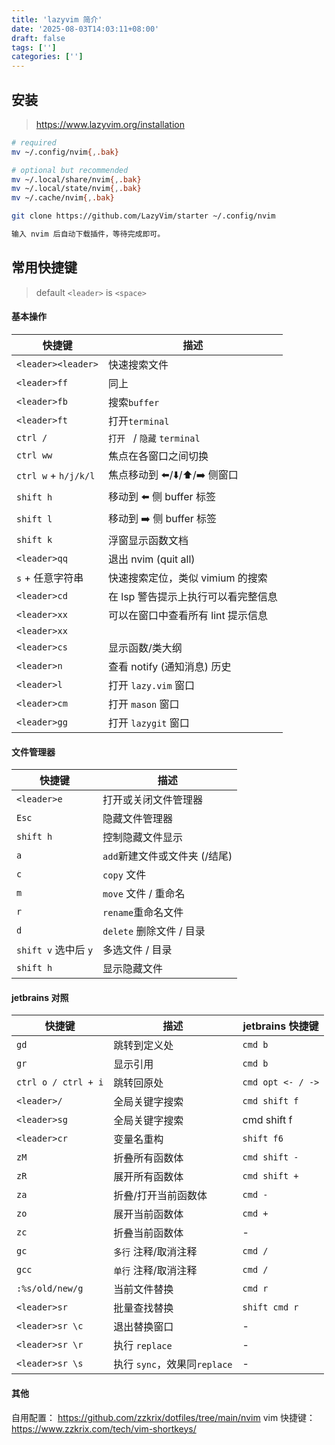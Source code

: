 ```yaml
---
title: 'lazyvim 简介'
date: '2025-08-03T14:03:11+08:00'
draft: false
tags: ['']
categories: ['']
---
```


## 安装

> https://www.lazyvim.org/installation

```bash
# required
mv ~/.config/nvim{,.bak}

# optional but recommended
mv ~/.local/share/nvim{,.bak}
mv ~/.local/state/nvim{,.bak}
mv ~/.cache/nvim{,.bak}

git clone https://github.com/LazyVim/starter ~/.config/nvim

输入 nvim 后自动下载插件，等待完成即可。
```

## 常用快捷键

> default `<leader>` is `<space>`

#### 基本操作

| 快捷键               | 描述                                |
| -------------------- | ----------------------------------- |
| `<leader><leader>`   | 快速搜索文件                        |
| `<leader>ff`         | 同上                                |
| `<leader>fb`         | 搜索`buffer`                        |
| `<leader>ft`         | 打开`terminal`                      |
| `ctrl /`             | `打开 ` / `隐藏` `terminal`         |
| `ctrl ww`            | 焦点在各窗口之间切换                |
| `ctrl w` + `h/j/k/l` | 焦点移动到 ⬅️/⬇️/⬆️/➡️ 侧窗口       |
| `shift h`            | 移动到 ⬅️ 侧 buffer 标签            |
| `shift l`            | 移动到 ➡️ 侧 buffer 标签            |
| `shift k`            | 浮窗显示函数文档                    |
| `<leader>qq`         | 退出 nvim (quit all)                |
| `s` + 任意字符串     | 快速搜索定位，类似 vimium 的搜索    |
| `<leader>cd`         | 在 lsp 警告提示上执行可以看完整信息 |
| `<leader>xx`         | 可以在窗口中查看所有 lint 提示信息  |
| `<leader>xx`         |                                     |
| `<leader>cs`         | 显示函数/类大纲                     |
| `<leader>n`          | 查看 notify (通知消息) 历史         |
| `<leader>l`          | 打开 `lazy.vim` 窗口                |
| `<leader>cm`         | 打开 `mason` 窗口                   |
| `<leader>gg`         | 打开 `lazygit` 窗口                 |

#### 文件管理器

| 快捷键               | 描述                          |
| -------------------- | ----------------------------- |
| `<leader>e`          | 打开或关闭文件管理器          |
| `Esc`                | 隐藏文件管理器                |
| `shift h`            | 控制隐藏文件显示              |
| `a`                  | `add`新建文件或文件夹 (/结尾) |
| `c`                  | `copy` 文件                   |
| `m`                  | `move` 文件 / 重命名          |
| `r`                  | `rename`重命名文件            |
| `d`                  | `delete` 删除文件 / 目录      |
| `shift v` 选中后 `y` | 多选文件 / 目录               |
| `shift h`            | 显示隐藏文件                  |

#### jetbrains 对照

| 快捷键              | 描述                         | jetbrains 快捷键  |
| ------------------- | ---------------------------- | ----------------- |
| `gd`                | 跳转到定义处                 | `cmd b`           |
| `gr`                | 显示引用                     | `cmd b`           |
| `ctrl o / ctrl + i` | 跳转回原处                   | `cmd opt <- / ->` |
| `<leader>/`<br>     | 全局关键字搜索               | `cmd shift f`     |
| `<leader>sg`        | 全局关键字搜索               | cmd shift f       |
| `<leader>cr`        | 变量名重构                   | `shift f6`        |
| `zM`                | 折叠所有函数体               | `cmd shift -`     |
| `zR`                | 展开所有函数体               | `cmd shift +`     |
| `za`                | 折叠/打开当前函数体          | `cmd - `          |
| `zo`                | 展开当前函数体               | `cmd + `          |
| `zc`                | 折叠当前函数体               | -                 |
| `gc`                | `多行` 注释/取消注释         | `cmd /`           |
| `gcc`               | `单行` 注释/取消注释         | `cmd /`           |
| `:%s/old/new/g`     | 当前文件替换                 | `cmd r`           |
| `<leader>sr`        | 批量查找替换                 | `shift cmd r`     |
| `<leader>sr \c`     | 退出替换窗口                 | -                 |
| `<leader>sr \r`     | 执行 `replace`               | -                 |
| `<leader>sr \s`     | 执行 `sync`，效果同`replace` | -                 |

#### 其他

自用配置： <https://github.com/zzkrix/dotfiles/tree/main/nvim>
vim 快捷键： <https://www.zzkrix.com/tech/vim-shortkeys/>
